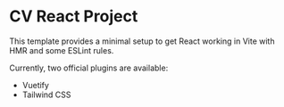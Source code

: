 # CV React Project

This template provides a minimal setup to get React working in Vite with HMR and some ESLint rules.

Currently, two official plugins are available:

- Vuetify
- Tailwind CSS
